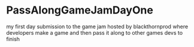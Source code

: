 # PassAlongGameJamDayOne
my first day submission to the game jam hosted by blackthornprod where developers make a game and then pass it along to other games devs to finish
